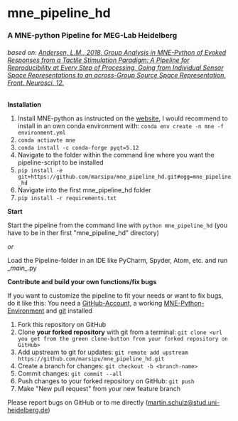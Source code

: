 # mne_pipeline_hd
### A MNE-python Pipeline for MEG-Lab Heidelberg
###### based on: [Andersen, L.M., 2018. Group Analysis in MNE-Python of Evoked Responses from a Tactile Stimulation Paradigm: A Pipeline for Reproducibility at Every Step of Processing, Going from Individual Sensor Space Representations to an across-Group Source Space Representation. Front. Neurosci. 12.](https://doi.org/10.3389/fnins.2018.00006)
**Installation**

1. Install MNE-python as instructed on the [website](https://www.martinos.org/mne/stable/install_mne_python.html),
I would recommend to install in an own conda environment with:
`conda env create -n mne -f environment.yml`
2. `conda actiavte mne`
3. `conda install -c conda-forge pyqt=5.12`
4. Navigate to the folder within the command line where you want the pipeline-script to be installed
5. `pip install -e git+https://github.com/marsipu/mne_pipeline_hd.git#egg=mne_pipeline_hd`
6. Navigate into the first mne_pipeline_hd folder
7. `pip install -r requirements.txt`

**Start**

Start the pipeline from the command line with `python mne_pipeline_hd` (you have to be in ther first "mne_pipeline_hd" directory)

_or_

Load the Pipeline-folder in an IDE like PyCharm, Spyder, Atom, etc. and run \__main\__.py

**Contribute and build your own functions/fix bugs**

If you want to customize the pipeline to fit your needs or want to fix bugs, do it like this:
You need a [GitHub-Account](https://github.com/), a working [MNE-Python-Environment](https://www.martinos.org/mne/stable/install_mne_python.html) and [git](https://git-scm.com/book/en/v2/Getting-Started-Installing-Git) installed
1. Fork this repository on GitHub
2. Clone **your forked repository** with git from a terminal: `git clone <url you get from the green clone-button from your forked repository on GitHub>`
3. Add upstream to git for updates: `git remote add upstream https://github.com/marsipu/mne_pipeline_hd.git`
4. Create a branch for changes: `git checkout -b <branch-name>`
5. Commit changes: `git commit --all `
6. Push changes to your forked repository on GitHub: `git push`
7. Make "New pull request" from your new feature branch


Please report bugs on GitHub or to me directly (martin.schulz@stud.uni-heidelberg.de)
